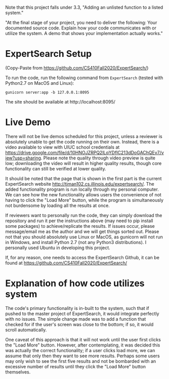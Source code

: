 Note that this project falls under 3.3, "Adding an unlisted function to a listed system."

"At the final stage of your project, you need to deliver the following:
Your documented source code. Explain how your code communicates with or utilize the system.
A demo that shows your implementation actually works."


# ExpertSearch Setup

(Copy-Paste from https://github.com/CS410Fall2020/ExpertSearch/)

To run the code, run the following command from `ExpertSearch` (tested with Python2.7 on MacOS and Linux):

`gunicorn server:app -b 127.0.0.1:8095` 

The site should be available at http://localhost:8095/

# Live Demo

There will not be live demos scheduled for this project, unless a reviewer is absolutely unable to get the code running on their own. Instead, there is a video available to view with UIUC school credentials at https://drive.google.com/file/d/10HNOJZRPQ2lLqYDfIC213dDoGAChQEv7/view?usp=sharing. Please note the quality through video preview is quite low; downloading the video will result in higher quality results, though core functionality can still be verified at lower quality.

It should be noted that the page that is shown in the first part is the current ExpertSearch website http://timan102.cs.illinois.edu/expertsearch/. The added functionality program is run locally through my personal computer. We can see how the new functionality allows users the convenience of not having to click the "Load More" button, while the program is simultaneously not burdensome by loading all the results at once.

If reviewers want to personally run the code, they can simply download the repository and run it per the instructions above (may need to pip install some packages) to achieve/replicate the results. If issues occur, please message/email me as the author and we will get things sorted out. Please not that you should absolutely use Linux or MacOS, as gunicorn will not run in Windows, and install Python 2.7 (not any Python3 distributions). I personally used Ubuntu in developing this project.

If, for any reason, one needs to access the ExpertSearch Github, it can be found at https://github.com/CS410Fall2020/ExpertSearch/ 

# Explanation of how code utilizes system

The code's primary functionality is in-built to the system, such that if pushed to the master project of ExpertSearch, it would integrate perfectly with no issues. The simple change made was to add a function that checked for if the user's screen was close to the bottom; if so, it would scroll automatically. 

One caveat of this approach is that it will not work until the user first clicks the "Load More" button. However, after contemplating, it was decided this was actually the correct functionality; if a user clicks load more, we can assume that only then they want to see more results. Perhaps some users may only wish to see the first five results and not be bombarded with an excessive number of results until they click the "Load More" button themselves.
